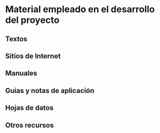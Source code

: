 # Material empleado en el desarrollo del proyecto

## Textos
## Sitios de Internet
## Manuales
## Guías y notas de aplicación
## Hojas de datos
## Otros recursos
